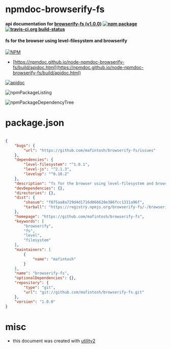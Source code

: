 # npmdoc-browserify-fs

#### api documentation for  [browserify-fs (v1.0.0)](https://github.com/mafintosh/browserify-fs)  [![npm package](https://img.shields.io/npm/v/npmdoc-browserify-fs.svg?style=flat-square)](https://www.npmjs.org/package/npmdoc-browserify-fs) [![travis-ci.org build-status](https://api.travis-ci.org/npmdoc/node-npmdoc-browserify-fs.svg)](https://travis-ci.org/npmdoc/node-npmdoc-browserify-fs)

#### fs for the browser using level-filesystem and browserify

[![NPM](https://nodei.co/npm/browserify-fs.png?downloads=true&downloadRank=true&stars=true)](https://www.npmjs.com/package/browserify-fs)

- [https://npmdoc.github.io/node-npmdoc-browserify-fs/build/apidoc.html](https://npmdoc.github.io/node-npmdoc-browserify-fs/build/apidoc.html)

[![apidoc](https://npmdoc.github.io/node-npmdoc-browserify-fs/build/screenCapture.buildCi.browser.%252Ftmp%252Fbuild%252Fapidoc.html.png)](https://npmdoc.github.io/node-npmdoc-browserify-fs/build/apidoc.html)

![npmPackageListing](https://npmdoc.github.io/node-npmdoc-browserify-fs/build/screenCapture.npmPackageListing.svg)

![npmPackageDependencyTree](https://npmdoc.github.io/node-npmdoc-browserify-fs/build/screenCapture.npmPackageDependencyTree.svg)



# package.json

```json

{
    "bugs": {
        "url": "https://github.com/mafintosh/browserify-fs/issues"
    },
    "dependencies": {
        "level-filesystem": "^1.0.1",
        "level-js": "^2.1.3",
        "levelup": "^0.18.2"
    },
    "description": "fs for the browser using level-filesystem and browserify",
    "devDependencies": {},
    "directories": {},
    "dist": {
        "shasum": "f075aa8a729d4d1716d066620e386fcc1311a96f",
        "tarball": "https://registry.npmjs.org/browserify-fs/-/browserify-fs-1.0.0.tgz"
    },
    "homepage": "https://github.com/mafintosh/browserify-fs",
    "keywords": [
        "browserify",
        "fs",
        "level",
        "filesystem"
    ],
    "maintainers": [
        {
            "name": "mafintosh"
        }
    ],
    "name": "browserify-fs",
    "optionalDependencies": {},
    "repository": {
        "type": "git",
        "url": "git://github.com/mafintosh/browserify-fs.git"
    },
    "version": "1.0.0"
}
```



# misc
- this document was created with [utility2](https://github.com/kaizhu256/node-utility2)
